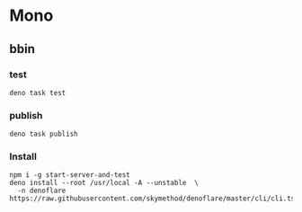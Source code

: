 # Mono

## bbin
### test
```shell
deno task test
```
### publish
```shell
deno task publish
```

### Install
```shell
npm i -g start-server-and-test
deno install --root /usr/local -A --unstable  \
  -n denoflare https://raw.githubusercontent.com/skymethod/denoflare/master/cli/cli.ts 


```
